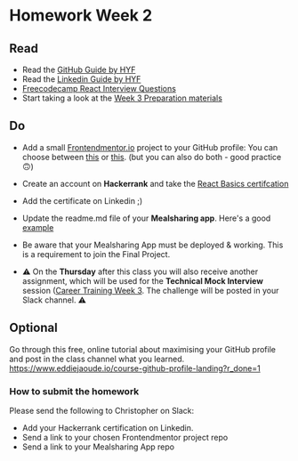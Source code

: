 # Homework Week 2

## Read
- Read the [GitHub Guide by HYF](https://github.com/HackYourFuture-CPH/yourpersonalbrand/blob/main/yourgithub.md)
- Read the [Linkedin Guide by HYF](https://github.com/HackYourFuture-CPH/yourpersonalbrand/blob/main/yourlinkedin.md)
- [Freecodecamp React Interview Questions](https://www.freecodecamp.org/news/react-interview-questions-to-know/)
- Start taking a look at the [Week 3 Preparation materials](https://github.com/HackYourFuture-CPH/career-training/blob/main/week-3/preparation.md) 

## Do
- Add a small [Frontendmentor.io](https://www.frontendmentor.io/) project to your GitHub profile: You can choose between [this](https://www.frontendmentor.io/challenges/advice-generator-app-QdUG-13db) or [this](https://www.frontendmentor.io/challenges/interactive-pricing-component-t0m8PIyY8). (but you can also do both - good practice 🙃)
- Create an account on **Hackerrank** and take the [React Basics certifcation](https://www.hackerrank.com/skills-verification/react_basic)
- Add the certificate on Linkedin ;)
- Update the readme.md file of your **Mealsharing app**. Here's a good [example](https://github.com/DanJecu/meal-sharing-app)
- Be aware that your Mealsharing App must be deployed & working. This is a requirement to join the Final Project.

- ⚠️ On the **Thursday** after this class you will also receive another assignment, which will be used for the **Technical Mock Interview** session ([Career Training Week 3](/week-3/README.md). The challenge will be posted in your Slack channel. ⚠️

## Optional
Go through this free, online tutorial about maximising your GitHub profile and post in the class channel what you learned. https://www.eddiejaoude.io/course-github-profile-landing?r_done=1

### How to submit the homework

Please send the following to Christopher on Slack:
- Add your Hackerrank certification on Linkedin.
- Send a link to your chosen Frontendmentor project repo
- Send a link to your Mealsharing App repo
